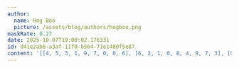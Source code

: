 ```yaml
---
author:
  name: Hog Boo
  picture: /assets/blog/authors/hogboo.png
maskRate: 0.27
date: 2025-10-07T19:00:02.176331
id: d41e2ab6-a3af-11f0-b564-71e1480f5e87
content: '[[4, 5, 3, 1, 9, 7, 0, 0, 6], [6, 2, 1, 0, 8, 4, 9, 7, 3], [0, 8, 0, 0, 6, 2, 4, 1, 5], [0, 3, 2, 9, 1, 5, 0, 0, 4], [5, 4, 6, 2, 7, 0, 8, 0, 0], [7, 1, 0, 6, 4, 0, 5, 0, 0], [1, 7, 4, 0, 5, 6, 3, 2, 0], [3, 9, 8, 0, 0, 1, 6, 5, 7], [2, 0, 5, 7, 3, 9, 1, 4, 8]]'
---
```

